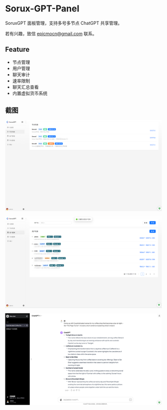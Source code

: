 # Sorux-GPT-Panel
SoruxGPT 面板管理，支持多号多节点 ChatGPT 共享管理。

若有兴趣，致信 epicmocn@gmail.com 联系。

## Feature

- 节点管理
- 用户管理
- 聊天审计
- 速率限制
- 聊天汇总查看
- 内置虚拟货币系统

## 截图

![节点列表](1.png)

![用户管理](2.png)

![聊天界面](4.png)
